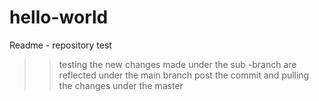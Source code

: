 # hello-world
Readme - repository test
>> testing the new changes made under the sub -branch are reflected under the main branch post the commit and pulling the changes under the master

